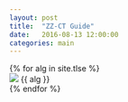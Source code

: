 ```yaml
---
layout: post
title:  "ZZ-CT Guide"
date:   2016-08-13 12:00:00
categories: main
---
```


<section class="algs">
  {% for alg in site.tlse %}
    <div class="alg">
      <img src="http://stachu.cubing.net/v/visualcube.php?fmt=png&stage=oll&size=480&view=plan&case=RUR%27U%27R%27U2RUR%27UR2U2R%27y2">
      {{ alg }}
    </div>
  {% endfor %}
</section>
